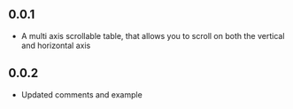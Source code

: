 ## 0.0.1

* A multi axis scrollable table, that allows you to scroll on both the vertical and horizontal axis

## 0.0.2

* Updated comments and example